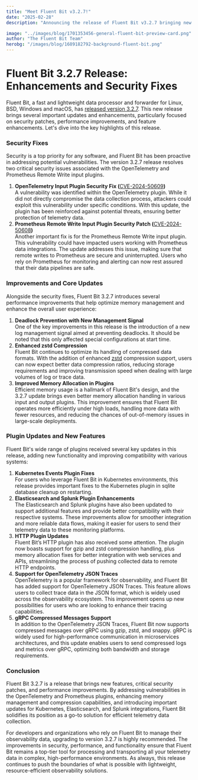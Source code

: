 ```yaml
---
title: "Meet Fluent Bit v3.2.7!"
date: "2025-02-28"
description: "Announcing the release of Fluent Bit v3.2.7 bringing new features, critical security patches, and performance improvements."

image: "../images/blog/1701353456-general-fluent-bit-preview-card.png"
author: "The Fluent Bit Team"
herobg: "/images/blog/1689182792-background-fluent-bit.png"
---
```


# Fluent Bit 3.2.7 Release: Enhancements and Security Fixes

Fluent Bit, a fast and lightweight data processor and forwarder for Linux, BSD, Windows and macOS, has [released version 3.2.7](https://fluentbit.io/announcements/v3.2.7/). This new release brings several important updates and enhancements, particularly focused on security patches, performance improvements, and feature enhancements. Let's dive into the key highlights of this release.

### **Security Fixes**

Security is a top priority for any software, and Fluent Bit has been proactive in addressing potential vulnerabilities. The version 3.2.7 release resolves two critical security issues associated with the OpenTelemetry and Prometheus Remote Write input plugins.

1. **OpenTelemetry Input Plugin Security Fix (**[CVE-2024-50609](https://nvd.nist.gov/vuln/detail/CVE-2024-50609)**)**  
   A vulnerability was identified within the OpenTelemetry plugin. While it did not directly compromise the data collection process, attackers could exploit this vulnerability under specific conditions. With this update, the plugin has been reinforced against potential threats, ensuring better protection of telemetry data.  
2. **Prometheus Remote Write Input Plugin Security Patch (**[CVE-2024-50608](https://nvd.nist.gov/vuln/detail/CVE-2024-50608)**)**  
   Another important fix is for the Prometheus Remote Write input plugin. This vulnerability could have impacted users working with Prometheus data integrations. The update addresses this issue, making sure that remote writes to Prometheus are secure and uninterrupted. Users who rely on Prometheus for monitoring and alerting can now rest assured that their data pipelines are safe.

### **Improvements and Core Updates**

Alongside the security fixes, Fluent Bit 3.2.7 introduces several performance improvements that help optimize memory management and enhance the overall user experience:

1. **Deadlock Prevention with New Management Signal**  
   One of the key improvements in this release is the introduction of a new log management signal aimed at preventing deadlocks. It should be noted that this only affected special configurations at start time.  
2. **Enhanced zstd Compression**  
   Fluent Bit continues to optimize its handling of compressed data formats. With the addition of enhanced [zstd](http://www.zstd.net/) compression support, users can now expect better data compression ratios, reducing storage requirements and improving transmission speed when dealing with large volumes of log or trace data.  
3. **Improved Memory Allocation in Plugins**  
   Efficient memory usage is a hallmark of Fluent Bit's design, and the 3.2.7 update brings even better memory allocation handling in various input and output plugins. This improvement ensures that Fluent Bit operates more efficiently under high loads, handling more data with fewer resources, and reducing the chances of out-of-memory issues in large-scale deployments.

### **Plugin Updates and New Features**

Fluent Bit's wide range of plugins received several key updates in this release, adding new functionality and improving compatibility with various systems:

1. **Kubernetes Events Plugin Fixes**  
   For users who leverage Fluent Bit in Kubernetes environments, this release provides important fixes to the Kubernetes plugin in sqlite database cleanup on restarting.   
2. **Elasticsearch and Splunk Plugin Enhancements**  
   The Elasticsearch and Splunk plugins have also been updated to support additional features and provide better compatibility with their respective systems. These improvements allow for smoother integration and more reliable data flows, making it easier for users to send their telemetry data to these monitoring platforms.  
3. **HTTP Plugin Updates**  
   Fluent Bit’s HTTP plugin has also received some attention. The plugin now boasts support for gzip and zstd compression handling, plus memory allocation fixes for better integration with web services and APIs, streamlining the process of pushing collected data to remote HTTP endpoints.  
4. **Support for OpenTelemetry JSON Traces**  
   OpenTelemetry is a popular framework for observability, and Fluent Bit has added support for OpenTelemetry JSON Traces. This feature allows users to collect trace data in the JSON format, which is widely used across the observability ecosystem. This improvement opens up new possibilities for users who are looking to enhance their tracing capabilities.  
5. **gRPC Compressed Messages Support**  
   In addition to the OpenTelemetry JSON Traces, Fluent Bit now supports compressed messages over gRPC using gzip, zstd, and snappy. gRPC is widely used for high-performance communication in microservices architectures, and this update enables users to send compressed logs and metrics over gRPC, optimizing both bandwidth and storage requirements.

### **Conclusion**

Fluent Bit 3.2.7 is a release that brings new features, critical security patches, and performance improvements. By addressing vulnerabilities in the OpenTelemetry and Prometheus plugins, enhancing memory management and compression capabilities, and introducing important updates for Kubernetes, Elasticsearch, and Splunk integrations, Fluent Bit solidifies its position as a go-to solution for efficient telemetry data collection.

For developers and organizations who rely on Fluent Bit to manage their observability data, upgrading to version 3.2.7 is highly recommended. The improvements in security, performance, and functionality ensure that Fluent Bit remains a top-tier tool for processing and transporting all your telemetry data in complex, high-performance environments. As always, this release continues to push the boundaries of what is possible with lightweight, resource-efficient observability solutions.


